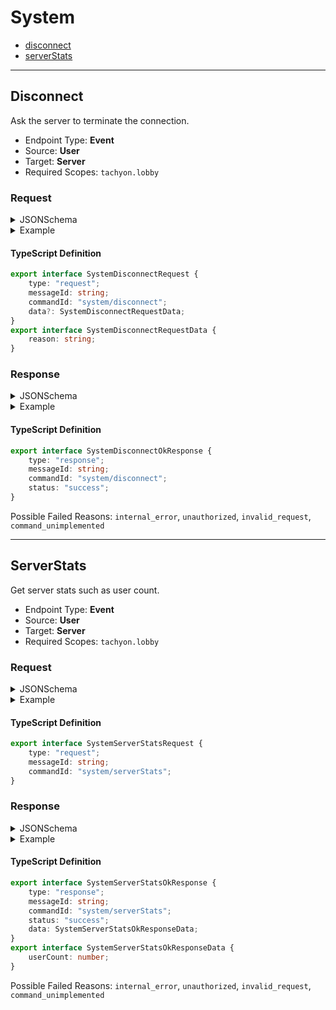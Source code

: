 <!-- THIS FILE IS AUTOMATICALLY GENERATED, PLEASE DO NOT EDIT IT MANUALLY -->

# System

- [disconnect](#disconnect)
- [serverStats](#serverstats)
---

## Disconnect

Ask the server to terminate the connection.

- Endpoint Type: **Event**
- Source: **User**
- Target: **Server**
- Required Scopes: `tachyon.lobby`

### Request

<details>
<summary>JSONSchema</summary>

```json
{
    "title": "SystemDisconnectRequest",
    "tachyon": {
        "source": "user",
        "target": "server",
        "scopes": ["tachyon.lobby"]
    },
    "type": "object",
    "properties": {
        "type": { "const": "request" },
        "messageId": { "type": "string" },
        "commandId": { "const": "system/disconnect" },
        "data": {
            "title": "SystemDisconnectRequestData",
            "type": "object",
            "properties": { "reason": { "type": "string" } },
            "required": ["reason"]
        }
    },
    "required": ["type", "messageId", "commandId"]
}

```
</details>

<details>
<summary>Example</summary>

```json
{
    "type": "request",
    "messageId": "consequat Lorem",
    "commandId": "system/disconnect",
    "data": {
        "reason": "consequat Lorem"
    }
}
```
</details>

#### TypeScript Definition
```ts
export interface SystemDisconnectRequest {
    type: "request";
    messageId: string;
    commandId: "system/disconnect";
    data?: SystemDisconnectRequestData;
}
export interface SystemDisconnectRequestData {
    reason: string;
}
```
### Response

<details>
<summary>JSONSchema</summary>

```json
{
    "title": "SystemDisconnectResponse",
    "tachyon": {
        "source": "server",
        "target": "user",
        "scopes": ["tachyon.lobby"]
    },
    "anyOf": [
        {
            "title": "SystemDisconnectOkResponse",
            "type": "object",
            "properties": {
                "type": { "const": "response" },
                "messageId": { "type": "string" },
                "commandId": { "const": "system/disconnect" },
                "status": { "const": "success" }
            },
            "required": ["type", "messageId", "commandId", "status"]
        },
        {
            "title": "SystemDisconnectFailResponse",
            "type": "object",
            "properties": {
                "type": { "const": "response" },
                "messageId": { "type": "string" },
                "commandId": { "const": "system/disconnect" },
                "status": { "const": "failed" },
                "reason": {
                    "enum": [
                        "internal_error",
                        "unauthorized",
                        "invalid_request",
                        "command_unimplemented"
                    ]
                },
                "details": { "type": "string" }
            },
            "required": ["type", "messageId", "commandId", "status", "reason"]
        }
    ]
}

```
</details>

<details>
<summary>Example</summary>

```json
{
    "type": "response",
    "messageId": "commodo Lorem",
    "commandId": "system/disconnect",
    "status": "success"
}
```
</details>

#### TypeScript Definition
```ts
export interface SystemDisconnectOkResponse {
    type: "response";
    messageId: string;
    commandId: "system/disconnect";
    status: "success";
}
```
Possible Failed Reasons: `internal_error`, `unauthorized`, `invalid_request`, `command_unimplemented`

---

## ServerStats

Get server stats such as user count.

- Endpoint Type: **Event**
- Source: **User**
- Target: **Server**
- Required Scopes: `tachyon.lobby`

### Request

<details>
<summary>JSONSchema</summary>

```json
{
    "title": "SystemServerStatsRequest",
    "tachyon": {
        "source": "user",
        "target": "server",
        "scopes": ["tachyon.lobby"]
    },
    "type": "object",
    "properties": {
        "type": { "const": "request" },
        "messageId": { "type": "string" },
        "commandId": { "const": "system/serverStats" }
    },
    "required": ["type", "messageId", "commandId"]
}

```
</details>

<details>
<summary>Example</summary>

```json
{
    "type": "request",
    "messageId": "ut Lorem",
    "commandId": "system/serverStats"
}
```
</details>

#### TypeScript Definition
```ts
export interface SystemServerStatsRequest {
    type: "request";
    messageId: string;
    commandId: "system/serverStats";
}
```
### Response

<details>
<summary>JSONSchema</summary>

```json
{
    "title": "SystemServerStatsResponse",
    "tachyon": {
        "source": "server",
        "target": "user",
        "scopes": ["tachyon.lobby"]
    },
    "anyOf": [
        {
            "title": "SystemServerStatsOkResponse",
            "type": "object",
            "properties": {
                "type": { "const": "response" },
                "messageId": { "type": "string" },
                "commandId": { "const": "system/serverStats" },
                "status": { "const": "success" },
                "data": {
                    "title": "SystemServerStatsOkResponseData",
                    "type": "object",
                    "properties": { "userCount": { "type": "integer" } },
                    "required": ["userCount"]
                }
            },
            "required": ["type", "messageId", "commandId", "status", "data"]
        },
        {
            "title": "SystemServerStatsFailResponse",
            "type": "object",
            "properties": {
                "type": { "const": "response" },
                "messageId": { "type": "string" },
                "commandId": { "const": "system/serverStats" },
                "status": { "const": "failed" },
                "reason": {
                    "enum": [
                        "internal_error",
                        "unauthorized",
                        "invalid_request",
                        "command_unimplemented"
                    ]
                },
                "details": { "type": "string" }
            },
            "required": ["type", "messageId", "commandId", "status", "reason"]
        }
    ]
}

```
</details>

<details>
<summary>Example</summary>

```json
{
    "type": "response",
    "messageId": "occaecat Lorem in",
    "commandId": "system/serverStats",
    "status": "success",
    "data": {
        "userCount": -20000000
    }
}
```
</details>

#### TypeScript Definition
```ts
export interface SystemServerStatsOkResponse {
    type: "response";
    messageId: string;
    commandId: "system/serverStats";
    status: "success";
    data: SystemServerStatsOkResponseData;
}
export interface SystemServerStatsOkResponseData {
    userCount: number;
}
```
Possible Failed Reasons: `internal_error`, `unauthorized`, `invalid_request`, `command_unimplemented`

